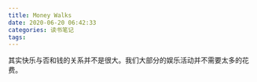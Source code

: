 ```yaml
---
title: Money Walks
date: 2020-06-20 06:42:33
categories: 读书笔记
tags:
---
```


其实快乐与否和钱的关系并不是很大。我们大部分的娱乐活动并不需要太多的花费。

